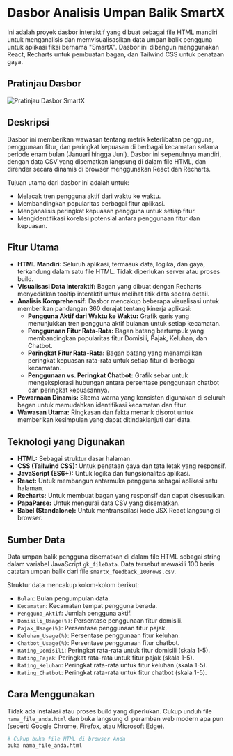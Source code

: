 # Dasbor Analisis Umpan Balik SmartX

Ini adalah proyek dasbor interaktif yang dibuat sebagai file HTML mandiri untuk menganalisis dan memvisualisasikan data umpan balik pengguna untuk aplikasi fiksi bernama "SmartX". Dasbor ini dibangun menggunakan React, Recharts untuk pembuatan bagan, dan Tailwind CSS untuk penataan gaya.

## Pratinjau Dasbor

![Pratinjau Dasbor SmartX](https://i.imgur.com/YOUR_IMAGE_URL.png) 

## Deskripsi

Dasbor ini memberikan wawasan tentang metrik keterlibatan pengguna, penggunaan fitur, dan peringkat kepuasan di berbagai kecamatan selama periode enam bulan (Januari hingga Juni). Dasbor ini sepenuhnya mandiri, dengan data CSV yang disematkan langsung di dalam file HTML, dan dirender secara dinamis di browser menggunakan React dan Recharts.

Tujuan utama dari dasbor ini adalah untuk:
- Melacak tren pengguna aktif dari waktu ke waktu.
- Membandingkan popularitas berbagai fitur aplikasi.
- Menganalisis peringkat kepuasan pengguna untuk setiap fitur.
- Mengidentifikasi korelasi potensial antara penggunaan fitur dan kepuasan.

## Fitur Utama

- **HTML Mandiri:** Seluruh aplikasi, termasuk data, logika, dan gaya, terkandung dalam satu file HTML. Tidak diperlukan server atau proses build.
- **Visualisasi Data Interaktif:** Bagan yang dibuat dengan Recharts menyediakan tooltip interaktif untuk melihat titik data secara detail.
- **Analisis Komprehensif:** Dasbor mencakup beberapa visualisasi untuk memberikan pandangan 360 derajat tentang kinerja aplikasi:
    - **Pengguna Aktif dari Waktu ke Waktu:** Grafik garis yang menunjukkan tren pengguna aktif bulanan untuk setiap kecamatan.
    - **Penggunaan Fitur Rata-Rata:** Bagan batang bertumpuk yang membandingkan popularitas fitur Domisili, Pajak, Keluhan, dan Chatbot.
    - **Peringkat Fitur Rata-Rata:** Bagan batang yang menampilkan peringkat kepuasan rata-rata untuk setiap fitur di berbagai kecamatan.
    - **Penggunaan vs. Peringkat Chatbot:** Grafik sebar untuk mengeksplorasi hubungan antara persentase penggunaan chatbot dan peringkat kepuasannya.
- **Pewarnaan Dinamis:** Skema warna yang konsisten digunakan di seluruh bagan untuk memudahkan identifikasi kecamatan dan fitur.
- **Wawasan Utama:** Ringkasan dan fakta menarik disorot untuk memberikan kesimpulan yang dapat ditindaklanjuti dari data.

## Teknologi yang Digunakan

- **HTML:** Sebagai struktur dasar halaman.
- **CSS (Tailwind CSS):** Untuk penataan gaya dan tata letak yang responsif.
- **JavaScript (ES6+):** Untuk logika dan fungsionalitas aplikasi.
- **React:** Untuk membangun antarmuka pengguna sebagai aplikasi satu halaman.
- **Recharts:** Untuk membuat bagan yang responsif dan dapat disesuaikan.
- **PapaParse:** Untuk mengurai data CSV yang disematkan.
- **Babel (Standalone):** Untuk mentranspilasi kode JSX React langsung di browser.

## Sumber Data

Data umpan balik pengguna disematkan di dalam file HTML sebagai string dalam variabel JavaScript `gk_fileData`. Data tersebut mewakili 100 baris catatan umpan balik dari file `smartx_feedback_100rows.csv`.

Struktur data mencakup kolom-kolom berikut:
- `Bulan`: Bulan pengumpulan data.
- `Kecamatan`: Kecamatan tempat pengguna berada.
- `Pengguna_Aktif`: Jumlah pengguna aktif.
- `Domisili_Usage(%)`: Persentase penggunaan fitur domisili.
- `Pajak_Usage(%)`: Persentase penggunaan fitur pajak.
- `Keluhan_Usage(%)`: Persentase penggunaan fitur keluhan.
- `Chatbot_Usage(%)`: Persentase penggunaan fitur chatbot.
- `Rating_Domisili`: Peringkat rata-rata untuk fitur domisili (skala 1-5).
- `Rating_Pajak`: Peringkat rata-rata untuk fitur pajak (skala 1-5).
- `Rating_Keluhan`: Peringkat rata-rata untuk fitur keluhan (skala 1-5).
- `Rating_Chatbot`: Peringkat rata-rata untuk fitur chatbot (skala 1-5).

## Cara Menggunakan

Tidak ada instalasi atau proses build yang diperlukan. Cukup unduh file `nama_file_anda.html` dan buka langsung di peramban web modern apa pun (seperti Google Chrome, Firefox, atau Microsoft Edge).

```bash
# Cukup buka file HTML di browser Anda
buka nama_file_anda.html
